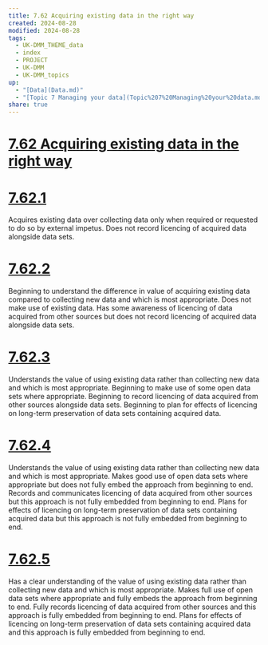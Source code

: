 ```yaml
---
title: 7.62 Acquiring existing data in the right way
created: 2024-08-28
modified: 2024-08-28
tags:
  - UK-DMM_THEME_data
  - index
  - PROJECT
  - UK-DMM
  - UK-DMM_topics
up:
  - "[Data](Data.md)"
  - "[Topic 7 Managing your data](Topic%207%20Managing%20your%20data.md)"
share: true
---
```

# [7.62 Acquiring existing data in the right way](7.62%20Acquiring%20existing%20data%20in%20the%20right%20way.md)
# [7.62.1](7.62.1.md)

Acquires existing data over collecting data only when required or requested to do so by external impetus. Does not record licencing of acquired data alongside data sets.

# [7.62.2](7.62.2.md)

Beginning to understand the difference in value of acquiring existing data compared to collecting new data and which is most appropriate. Does not make use of existing data. Has some awareness of licencing of data acquired from other sources but does not record licencing of acquired data alongside data sets.

# [7.62.3](7.62.3.md)

Understands the value of using existing data rather than collecting new data and which is most appropriate. Beginning to make use of some open data sets where appropriate. Beginning to record licencing of data acquired from other sources alongside data sets. Beginning to plan for effects of licencing on long-term preservation of data sets containing acquired data.

# [7.62.4](7.62.4.md)

Understands the value of using existing data rather than collecting new data and which is most appropriate. Makes good use of open data sets where appropriate but does not fully embed the approach from beginning to end. Records and communicates licencing of data acquired from other sources but this approach is not fully embedded from beginning to end. Plans for effects of licencing on long-term preservation of data sets containing acquired data but this approach is not fully embedded from beginning to end.

# [7.62.5](7.62.5.md)

Has a clear understanding of the value of using existing data rather than collecting new data and which is most appropriate. Makes full use of open data sets where appropriate and fully embeds the approach from beginning to end. Fully records licencing of data acquired from other sources and this approach is fully embedded from beginning to end. Plans for effects of licencing on long-term preservation of data sets containing acquired data and this approach is fully embedded from beginning to end.
